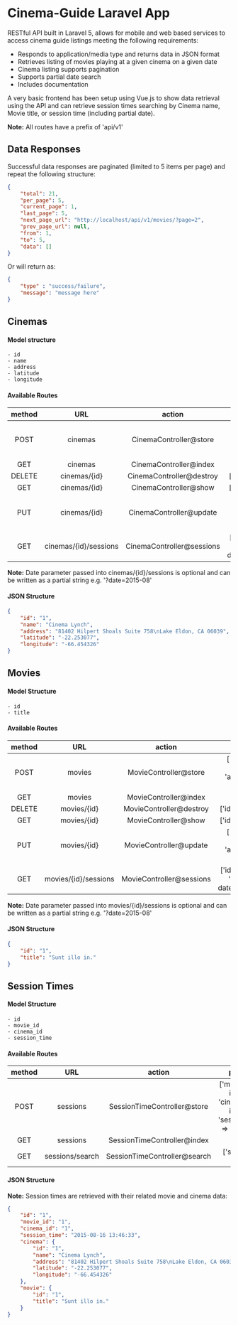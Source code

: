 # Cinema-Guide Laravel App
RESTful API built in Laravel 5, allows for mobile and web based services to access cinema guide listings meeting the following requirements:

- Responds to application/media type and returns data in JSON format
- Retrieves listing of movies playing at a given cinema on a given date
- Cinema listing supports pagination
- Supports partial date search
- Includes documentation

A very basic frontend has been setup using Vue.js to show data retrieval using the API and can retrieve session times searching by Cinema name, Movie title, or session time (including partial date).

**Note:** All routes have a prefix of 'api/v1'                                 

## Data Responses
Successful data responses are paginated (limited to 5 items per page) and repeat the following structure:
```json
{
	"total": 21,
	"per_page": 5,
	"current_page": 1,
	"last_page": 5,
	"next_page_url": "http://localhost/api/v1/movies/?page=2",
	"prev_page_url": null,
	"from": 1,
	"to": 5,
	"data": []
}
```
Or will return as:
```json
{
	"type" : "success/failure",
	"message": "message here"
}
```

## Cinemas

#### Model structure
	- id
	- name
	- address
	- latitude
	- longitude

#### Available Routes
| method |          URL          |           action          |                     params                    |
|:------:|:---------------------:|:-------------------------:|:---------------------------------------------:|
|  POST  |        cinemas        |   CinemaController@store  |   [ 'name' => string, 'address' => string ]   |
|   GET  |        cinemas        |   CinemaController@index  |                      none                     |
| DELETE |   cinemas/{id}   |  CinemaController@destroy |               ['id' => integer]               |
|   GET  |   cinemas/{id}   |   CinemaController@show   |               ['id' => integer]               |
|   PUT  |   cinemas/{id}   |  CinemaController@update  |    [ 'name' => string, 'address' => string]   |
|   GET  | cinemas/{id}/sessions | CinemaController@sessions | ['id' => integer, 'date' => datetime/string] |

**Note:** Date parameter passed into cinemas/{id}/sessions is optional and can be written as a partial string e.g. '?date=2015-08'

#### JSON Structure
```json
{
	"id": "1",
	"name": "Cinema Lynch",
	"address": "81402 Hilpert Shoals Suite 758\nLake Eldon, CA 06039",
	"latitude": "-22.253077",
	"longitude": "-66.454326"
}
```

## Movies

#### Model Structure
	- id
	- title

#### Available Routes
| method |          URL         |           action          |                     params                    |
|:------:|:--------------------:|:-------------------------:|:---------------------------------------------:|
|  POST  |        movies        |   MovieController@store  |   [ 'name' => string, 'address' => string ]   |
|   GET  |        movies        |   MovieController@index  |                      none                     |
| DELETE |      movies/{id}     |  MovieController@destroy |               ['id' => integer]               |
|   GET  |      movies/{id}     |   MovieController@show   |               ['id' => integer]               |
|   PUT  |      movies/{id}     |  MovieController@update  |    [ 'name' => string, 'address' => string]   |
|   GET  | movies/{id}/sessions | MovieController@sessions | ['id' => integer, 'date*' => datetime/string] |

**Note:** Date parameter passed into movies/{id}/sessions is optional and can be written as a partial string e.g. '?date=2015-08'

#### JSON Structure
```json
{
	"id": "1",
	"title": "Sunt illo in."
}
```

## Session Times

#### Model Structure
	- id
	- movie_id
	- cinema_id
	- session_time

#### Available Routes
| method |    URL   |            action           |                                    params                                   |
|:------:|:--------:|:---------------------------:|:---------------------------------------------------------------------------:|
|  POST  | sessions | SessionTimeController@store | ['movie_id' => integer, 'cinema_id' => integer, 'session_time' => datetime] |
|   GET  | sessions | SessionTimeController@index |                                     none                                    |
|   GET  | sessions/search | SessionTimeController@search | ['search' => string] |

#### JSON Structure
**Note:** Session times are retrieved with their related movie and cinema data:
```json
{
	"id": "1",
	"movie_id": "1",
	"cinema_id": "1",
	"session_time": "2015-08-16 13:46:33",
	"cinema": {
		"id": "1",
		"name": "Cinema Lynch",
		"address": "81402 Hilpert Shoals Suite 758\nLake Eldon, CA 06039",
		"latitude": "-22.253077",
		"longitude": "-66.454326"
	},
	"movie": {
		"id": "1",
		"title": "Sunt illo in."
	}
}
```

